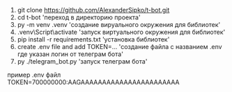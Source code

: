 
1. git clone https://github.com/AlexanderSipko/t-bot.git
2. cd t-bot 'переход в директорию проекта'
3. py -m venv .venv 'создание вируального окружения для библиотек'
4. .venv\Script\activate 'запуск виртуального окружения для библиотек'
5. pip install -r requirements.txt 'установка библиотек'
6. create .env file and add TOKEN=... 'создание файла с названием .env где указан логин от телеграм бота'
7. py ./telegram_bot.py 'запуск телеграм бота'



>>
пример .env файл
TOKEN=700000000:AAGAAAAAAAAAAAAAAAAAAAAAAA
>>